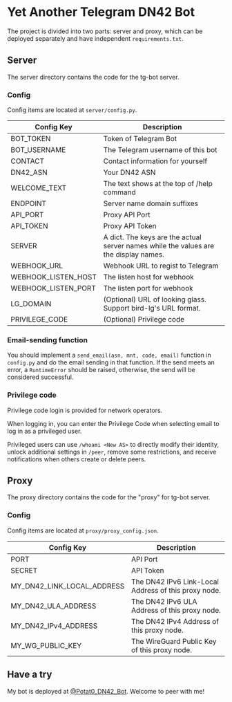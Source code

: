 # Yet Another Telegram DN42 Bot

The project is divided into two parts: server and proxy, which can be deployed separately and have independent `requirements.txt`.

## Server

The server directory contains the code for the tg-bot server.

### Config

Config items are located at `server/config.py`.

| Config Key          | Description                                                                          |
| ------------------- | ------------------------------------------------------------------------------------ |
| BOT_TOKEN           | Token of Telegram Bot                                                                |
| BOT_USERNAME        | The Telegram username of this bot                                                    |
| CONTACT             | Contact information for yourself                                                     |
| DN42_ASN            | Your DN42 ASN                                                                        |
| WELCOME_TEXT        | The text shows at the top of /help command                                           |
| ENDPOINT            | Server name domain suffixes                                                          |
| API_PORT            | Proxy API Port                                                                       |
| API_TOKEN           | Proxy API Token                                                                      |
| SERVER              | A dict. The keys are the actual server names while the values are the display names. |
| WEBHOOK_URL         | Webhook URL to regist to Telegram                                                    |
| WEBHOOK_LISTEN_HOST | The listen host for webhook                                                          |
| WEBHOOK_LISTEN_PORT | The listen port for webhook                                                          |
| LG_DOMAIN           | (Optional) URL of looking glass. Support bird-lg's URL format.                       |
| PRIVILEGE_CODE      | (Optional) Privilege code                                                            |

### Email-sending function

You should implement a `send_email(asn, mnt, code, email)` function in `config.py` and do the email sending in that function. If the send meets an error, a `RuntimeError` should be raised, otherwise, the send will be considered successful.

### Privilege code

Privilege code login is provided for network operators.

When logging in, you can enter the Privilege Code when selecting email to log in as a privileged user.

Privileged users can use `/whoami <New AS>` to directly modify their identity, unlock additional settings in `/peer`, remove some restrictions, and receive notifications when others create or delete peers.

## Proxy

The proxy directory contains the code for the "proxy" for tg-bot server.

### Config

Config items are located at `proxy/proxy_config.json`.

| Config Key                 | Description                                          |
| -------------------------- | ---------------------------------------------------- |
| PORT                       | API Port                                             |
| SECRET                     | API Token                                            |
| MY_DN42_LINK_LOCAL_ADDRESS | The DN42 IPv6 Link-Local Address of this proxy node. |
| MY_DN42_ULA_ADDRESS        | The DN42 IPv6 ULA Address of this proxy node.        |
| MY_DN42_IPv4_ADDRESS       | The DN42 IPv4 Address of this proxy node.            |
| MY_WG_PUBLIC_KEY           | The WireGuard Public Key of this proxy node.         |

## Have a try

My bot is deployed at [@Potat0_DN42_Bot](https://t.me/Potat0_DN42_Bot). Welcome to peer with me!
